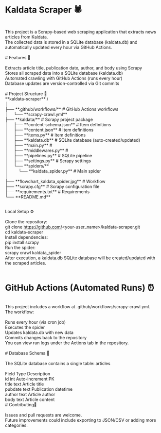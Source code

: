 # Kaldata Scraper 🕷️<br />
<br />
This project is a Scrapy-based web scraping application that extracts news articles from Kaldata.<br />
The collected data is stored in a SQLite database (kaldata.db) and automatically updated every hour via GitHub Actions.<br />
<br />
# Features 🚀 <br />
<br />
Extracts article title, publication date, author, and body using Scrapy<br />
Stores all scraped data into a SQLite database (kaldata.db)<br />
Automated crawling with GitHub Actions (runs every hour)<br />
Database updates are version-controlled via Git commits<br />
<br />
# Project Structure 📂<br />
**kaldata-scraper** /<br />
│<br />
├── **.github/workflows/**             # GitHub Actions workflows<br />
│ &nbsp; &nbsp;  └── **scrapy-crawl.yml**<br />
├── **kaldata/**                      # Scrapy project package<br />
│  &nbsp; &nbsp; ├── **content-schema.json**        # Item definitions<br />
│  &nbsp; &nbsp; ├── **content.json**               # Item definitions<br />
│  &nbsp; &nbsp;  ├── **items.py**                   # Item definitions<br />
│  &nbsp; &nbsp;  ├── **kaldata.db**                 # SQLite database (auto-created/updated)<br />
│  &nbsp; &nbsp;  ├── **main.py**                    # <br />
│  &nbsp; &nbsp;  ├── **middlewares.py**             # <br />
│  &nbsp; &nbsp;  ├── **pipelines.py**               # SQLite pipeline<br />
│  &nbsp; &nbsp;  ├── **settings.py**                # Scrapy settings<br />
│  &nbsp; &nbsp;  └── **spiders/**<br />
│  &nbsp; &nbsp; &nbsp; &nbsp;      └── **kaldata_spider.py**      # Main spider<br />
│<br />
├── **flowchart_kaldata_spider.jpg**   # Workflow<br />
├── **scrapy.cfg**                     # Scrapy configuration file<br />
├── **requirements.txt**               # Requirements<br />
└── **README.md**<br />
<br />

Local Setup ⚙️ <br />
<br />
Clone the repository:<br />
git clone https://github.com/<your-user_name>/kaldata-scraper.git<br />
cd kaldata-scraper<br />
Install dependencies:<br />
pip install scrapy<br />
Run the spider:<br />
scrapy crawl kaldata_spider<br />
After execution, a kaldata.db SQLite database will be created/updated with the scraped articles.<br />
<br />
# GitHub Actions (Automated Runs) ⏰ <br />
<br />
This project includes a workflow at .github/workflows/scrapy-crawl.yml.<br />
The workflow:<br />
<br />
Runs every hour (via cron job)<br />
Executes the spider<br />
Updates kaldata.db with new data<br />
Commits changes back to the repository<br />
You can view run logs under the Actions tab in the repository.<br />
<br />
# Database Schema 📝 <br />
<br />
The SQLite database contains a single table: articles<br />
<br />
Field	Type	Description<br />
id	int	Auto-increment PK<br />
title	text	Article title<br />
pubdate	text	Publication datetime<br />
author	text	Article author<br />
body	text	Article content<br />
# Contributing🔧 <br />
<br />
Issues and pull requests are welcome.<br />
Future improvements could include exporting to JSON/CSV or adding more categories.<br />
